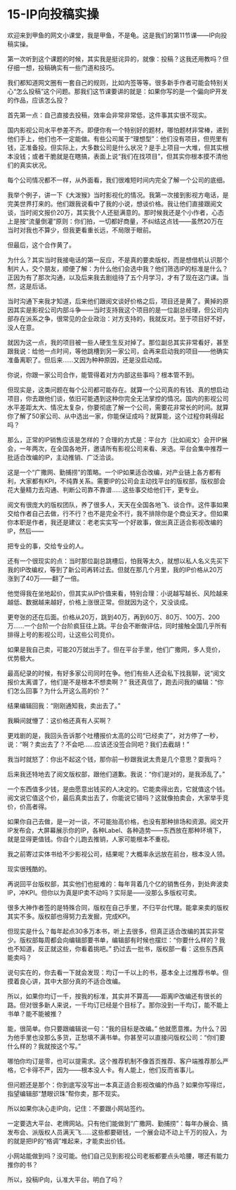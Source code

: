 # 15-IP向投稿实操

欢迎来到甲鱼的网文小课堂，我是甲鱼，不是龟。这是我们的第11节课——IP向投稿实操。

第一次听到这个课题的时候，其实我是挺诧异的，就像：投稿？这我还用教吗？但仔细一想，投稿确实有一些门道和技巧。

我们都知道网文圈有一套自己的规则，比如内签等等。很多新手作者可能会特别关心“怎么投稿”这个问题。那我们这节课要讲的就是：如果你写的是一个偏向IP开发的作品，应该怎么投？

首先第一点：自己直接去投稿，效率会非常非常低，这件事其实很不现实。

国内影视公司水平参差不齐。即便你有一个特别好的题材，哪怕题材非常棒，递到他们手上，他们也不一定能做。有些公司属于“理想型”：他们没有项目，但兜里有钱，正准备投。但实际上，大多数公司是什么状况？是手上项目一大堆，但其实根本没钱；或者干脆就是在瞎搞，表面上说“我们在找项目”，但其实你根本摸不清他们的真实状况。

每个公司情况都不一样，从外面看，我们很难短时间内完全了解一个公司的底细。

我举个例子，讲一下《大泼猴》当时影视化的情况。我第一次接到影视方电话，是完美世界打来的。他们跟我说看中了我的小说，想谈价格。我让他们直接跟阅文谈，当时阅文报价20万，其实我个人还挺满意的。那时候我还是个小作者，心态上是按“流量倒灌”原则：你们拍，一切都好商量，不纠结这点钱——虽然20万在当时对我也不算少，但我更看重长远，不局限于眼前。

但最后，这个合作黄了。

为什么？其实当时我接电话的第一反应，不是真的要卖版权，而是想借机认识那个制片人，交个朋友，顺便了解：为什么他们会选中我？他们筛选IP的标准是什么？正因为有了那次沟通，以及后来我去剧组待了五个月学习，才有了现在这门课。当然，这是后话。

当时沟通下来我才知道，后来他们跟阅文谈好价格之后，项目还是黄了。黄掉的原因其实是影视公司内部斗争——当时支持我这个项目的是一位副总经理，但公司内部存在派系之争，很常见的企业政治：对方支持的，我就反对。至于项目好不好，没人在意。

就因为这一点，我的项目被一些人硬生生反对掉了。那位副总其实非常看好，甚至跟我说：给他一点时间，等他跳槽到另一家公司，会再来启动我的项目——他确实准备离职了。但后来……又因为种种原因，还是没启动成。

你说，你跟一家公司合作，能管得着对方内部这些事吗？根本管不到。

但现实是，这类问题在每个公司都可能存在。就算一个公司真的有钱、真的想启动项目，你去跟他们谈，依旧可能遇到这种你完全无法掌控的情况。国内的影视公司水平差距太大、情况太复杂，你要彻底了解一个公司，需要花非常长的时间。就算你了解了50家公司、从中选出一家，你能保证成吗？就算能，这个过程你耗得起吗？

那么，正常的IP销售应该是怎样的？合理的方式是：平台方（比如阅文）会开IP展会，一年两次，在全国各地开，邀请所有影视公司来看、来选。平台会集中推荐一批适合改编的IP，主动推销、广泛洽谈。

这是一个“广撒网、勤捕捞”的策略。一个IP如果适合改编，对产业链上各方都有利，大家都有KPI，不纯靠关系。需要IP的公司会主动找平台的版权部，版权部会花大量精力去沟通、判断公司靠不靠谱……这些事交给他们干，更专业。

阅文有很庞大的版权团队，养了很多人，天天在全国各地飞、谈合作。这件事如果交给作者自己去做，行不行？也不是完全不行，我不排除你是个商业天才。但如果你本职是作者，我还是建议：老老实实写一个好故事，做出真正适合影视改编的IP，然后——

把专业的事，交给专业的人。

还有一个很现实的点：当时那位副总跳槽后，怕我等太久，就想以私人名义先买下我的IP改编权，等到了新公司再转过去。但就在那几个月里，我的IP价格从20万涨到了40万——翻了一倍。

他觉得我在坐地起价，但其实从IP价值来看，特别合理：小说越写越长、风险越来越低、数据越来越好，价格上涨很正常。但就因为这个，又没谈成。

更夸张的还在后面。价格从20万，跳到40万，再到60万、80万、100万、200万……一个台阶一个台阶疯狂往上跳。平台会不断做评估，同时接触全国几乎所有排得上号的影视公司，让这些公司竞价。

如果是我自己卖，可能20万就出手了。但在平台手里，他们广撒网，多人竞价，优势极大。

最高纪录的时候，有好多家公司同时在争。他们有些人还会私下找我聊，说“阅文报价太离谱了，他们是不是根本不想卖啊？” 我还真信了，跑去问我的编辑：“你们怎么回事？为什么开这么高的价？”

结果编辑回我：“刚刚通知我，卖出去了。”

我瞬间就懵了：这价格还真有人买啊？

更戏剧的是，我回头告诉那个吐槽报价太高的公司“已经卖了”，对方停了一秒，说：“啊？卖出去了？不会吧……应该还没签合同吧？我们去截胡！”

我当时就怒了：你出不起这个钱，那你前一秒跟我说太贵是几个意思？耍我吗？

后来我还特地去了阅文版权部，跟他们道歉。我说：“你们是对的，是我添乱了。”

一个东西值多少钱，是由愿意出钱买的人决定的。它能卖得出去，它就值这个钱。阅文说它值这个价，最后真卖出去了，你能说它错吗？这就像拍卖会，大家举手竞价，价高者得。

如果你自己去做，是一对一谈，不可能抬高价格，也没有那种排场和资源。阅文开IP发布会，大屏幕展示你的IP，各种Label、各种造势——东西放在那种环境下，就是显得更值钱。你自个儿跑去推销，人家可能根本不重视。

我之前寄过实体书给不少影视公司，结果呢？大概率永远放在前台，根本没人领。

现实很残酷的。

再说回平台版权部，其实他们也挺难的：每年背着几个亿的销售任务，到处奔波卖IP，冲KPI。但你以为真是IP卖不动吗？实际是——没那么多版权可卖。

很多大神作者签的是特殊合同，版权在自己手里，不归平台代理。能拿来卖的版权其实不多。版权部也得努力去发掘，完成KPI。

但现实是什么？每年起点30多万本书，听上去很多，但真正适合改编的其实非常少。版权部每周都会向编辑部要书单，编辑部有时候也摆烂：“你要什么样的？我也不知道，反正就这些，你看着挑吧。” 扔过去一批书，版权部一看：这些东西真能卖吗？

说句实在的，你去看一下就会发现：均订一千以上的书，基本全上过推荐书单。但摸着良心讲，其中大部分真的不适合改编。

所以，如果你均订一千，按我的标准，其实并不算高——距离IP改编还有很长的路。但对很多新人来说，一千均订已经是个目标了。那你没到一千均订，能不能上书单？能不能被推？

能，很简单。你只要跟编辑说一句：“我的目标是改编。” 他就愿意推。为什么？因为他手里也没那么多货，正愁填不满书单。你甚至可以直接问版权公司：“你们要什么样的？我就按这个写。”

哪怕你均订是零，也可以提需求。这个推荐机制不像首页推荐、客户端推荐那么严格，它卡得不严，因为——根本没人卡。有人能上，他们反而省事儿。

但问题还是那个：你到底写没写出一本真正适合影视改编的作品？如果你写得烂，指望编辑部“慧眼识珠”帮你卖，那不现实。

所以如果你决心走IP向，记住：不要跟小网站签约。

一定要选大平台、老牌网站。只有他们能做到“广撒网、勤捕捞”：每年办展会、搞发布会、派版权人员满天飞……这些都要砸钱，一个展会动不动上千万的投入，为的就是把IP的“格调”堆起来，才能卖出价钱。

小网站能做到吗？没可能。他们自己见到影视公司老板都要点头哈腰，哪还有能力推你的书？

所以，投稿IP向，认准大平台。明白了吗？
